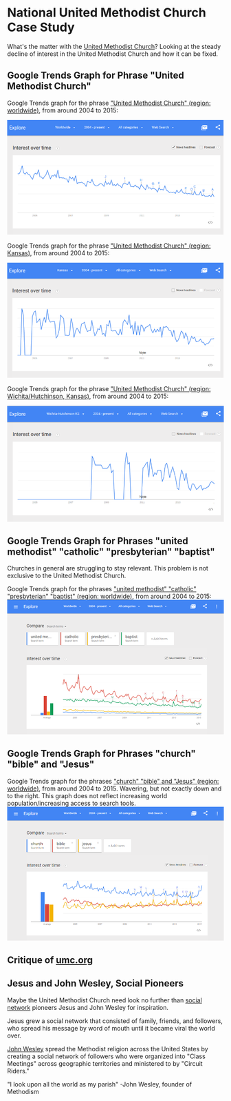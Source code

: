 # National United Methodist Church Case Study

What's the matter with the [United Methodist Church](http://www.umc.org)? Looking at the steady decline of interest in the United Methodist Church and how it can be fixed.

## Google Trends Graph for Phrase "United Methodist Church"

Google Trends graph for the phrase ["United Methodist Church" (region: worldwide)](http://www.google.com/trends/explore#q=United%20Methodist%20Church), from around 2004 to 2015: 

![](google-maps-and-trends/google-trends-united-methodist-church-worldwide.png)

Google Trends graph for the phrase ["United Methodist Church" (region: Kansas)](http://www.google.com/trends/explore#geo=US-KS&q=United+Methodist+Church), from around 2004 to 2015: 

![](google-maps-and-trends/google-trends-united-methodist-church-kansas.png)

Google Trends graph for the phrase ["United Methodist Church" (region: Wichita/Hutchinson, Kansas)](http://www.google.com/trends/explore#geo=US-KS-678&q=United+Methodist+Church), from around 2004 to 2015: 

![](google-maps-and-trends/google-trends-united-methodist-church-wichita-hutchinson.png)

## Google Trends Graph for Phrases "united methodist" "catholic" "presbyterian" "baptist"

Churches in general are struggling to stay relevant. This problem is not exclusive to the United Methodist Church. 

Google Trends graph for the phrases ["united methodist" "catholic" "presbyterian" "baptist" (region: worldwide)](http://www.google.com/trends/explore#q=united%20methodist%2C%20catholic%2C%20presbyterian%2C%20baptist&cmpt=q&tz=), from around 2004 to 2015:
![](google-maps-and-trends/google-trends-united-methodist-catholic-presbyterian-baptist.png)


## Google Trends Graph for Phrases "church" "bible" and "Jesus"  

Google Trends graph for the phrases ["church" "bible" and "Jesus" (region: worldwide)](http://www.google.com/trends/explore#q=church%2C%20bible%2C%20Jesus&cmpt=q&tz=), from around 2004 to 2015. Wavering, but not exactly down and to the right. This graph does not reflect increasing world population/increasing access to search tools. 
![](google-maps-and-trends/google-trends-church-bible-jesus.png)

## Critique of [umc.org](www.umc.org) 

## Jesus and John Wesley, Social Pioneers

Maybe the United Methodist Church need look no further than [social network](http://en.wikipedia.org/wiki/Social_network) pioneers Jesus and John Wesley for inspiration. 

Jesus grew a social network that consisted of family, friends, and followers, who spread his message by word of mouth until it became viral the world over. 

[John Wesley](http://en.wikipedia.org/wiki/John_Wesley) spread the Methodist religion across the United States by creating a social network of followers who were organized into "Class Meetings" across geographic territories and ministered to by "Circuit Riders." 

"I look upon all the world as my parish" -John Wesley, founder of Methodism




